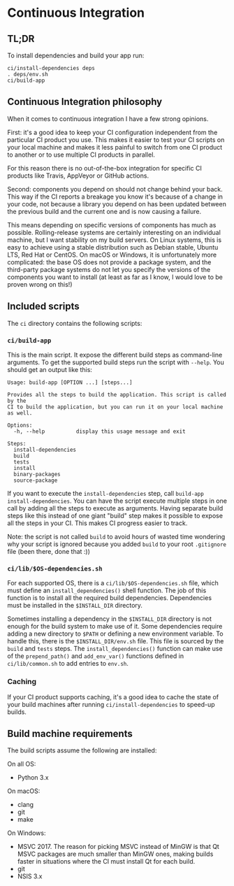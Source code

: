 # Continuous Integration

## TL;DR

To install dependencies and build your app run:

```shell
ci/install-dependencies deps
. deps/env.sh
ci/build-app
```

## Continuous Integration philosophy

When it comes to continuous integration I have a few strong opinions.

First: it's a good idea to keep your CI configuration independent from the particular CI product you use. This makes it easier to test your CI scripts on your local machine and makes it less painful to switch from one CI product to another or to use multiple CI products in parallel.

For this reason there is no out-of-the-box integration for specific CI products like Travis, AppVeyor or GitHub actions.

Second: components you depend on should not change behind your back. This way if the CI reports a breakage you know it's because of a change in your code, not because a library you depend on has been updated between the previous build and the current one and is now causing a failure.

This means depending on specific versions of components has much as possible. Rolling-release systems are certainly interesting on an individual machine, but I want stability on my build servers. On Linux systems, this is easy to achieve using a stable distribution such as Debian stable, Ubuntu LTS, Red Hat or CentOS. On macOS or Windows, it is unfortunately more complicated: the base OS does not provide a package system, and the third-party package systems do not let you specify the versions of the components you want to install (at least as far as I know, I would love to be proven wrong on this!)

## Included scripts

The `ci` directory contains the following scripts:

### `ci/build-app`

This is the main script. It expose the different build steps as command-line arguments. To get the supported build steps run the script with `--help`. You should get an output like this:

```
Usage: build-app [OPTION ...] [steps...]

Provides all the steps to build the application. This script is called by the
CI to build the application, but you can run it on your local machine as well.

Options:
  -h, --help          display this usage message and exit

Steps:
  install-dependencies
  build
  tests
  install
  binary-packages
  source-package
```

If you want to execute the `install-dependencies` step, call `build-app install-dependencies`. You can have the script execute multiple steps in one call by adding all the steps to execute as arguments. Having separate build steps like this instead of one giant "build" step makes it possible to expose all the steps in your CI. This makes CI progress easier to track.

Note: the script is not called `build` to avoid hours of wasted time wondering why your script is ignored because you added `build` to your root `.gitignore` file (been there, done that :))

### `ci/lib/$OS-dependencies.sh`

For each supported OS, there is a `ci/lib/$OS-dependencies.sh` file, which must define an `install_dependencies()` shell function. The job of this function is to install all the required build dependencies. Dependencies must be installed in the `$INSTALL_DIR` directory.

Sometimes installing a dependency in the `$INSTALL_DIR` directory is not enough for the build system to make use of it. Some dependencies require adding a new directory to `$PATH` or defining a new environment variable. To handle this, there is the `$INSTALL_DIR/env.sh` file. This file is sourced by the `build` and `tests` steps. The `install_dependencies()` function can make use of the `prepend_path()` and `add_env_var()` functions defined in `ci/lib/common.sh` to add entries to `env.sh`.

### Caching

If your CI product supports caching, it's a good idea to cache the state of your build machines after running `ci/install-dependencies` to speed-up builds.

## Build machine requirements

The build scripts assume the following are installed:

On all OS:

- Python 3.x

On macOS:

- clang
- git
- make

On Windows:

- MSVC 2017. The reason for picking MSVC instead of MinGW is that Qt MSVC packages are much smaller than MinGW ones, making builds faster in situations where the CI must install Qt for each build.
- git
- NSIS 3.x
